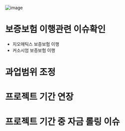 ![image](https://user-images.githubusercontent.com/102650331/187011899-dcbd8c33-82ee-4e0d-8e10-57c2236a81d7.png)

# 보증보험 이행관련 이슈확인
- 지오매틱스 보증보험 이행
- 커소시엄 보증보험 이행

# 과업범위 조정
# 프로젝트 기간 연장
# 프로젝트 기간 중 자금 롤링 이슈
